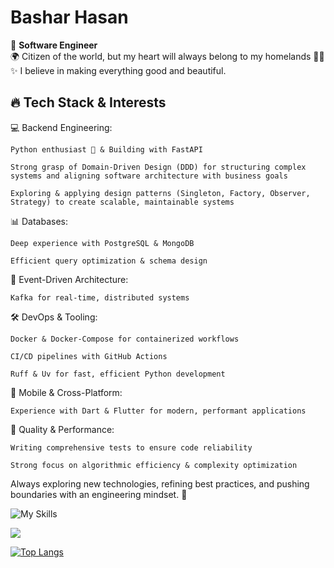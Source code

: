 # Bashar Hasan
🚀 **Software Engineer** <br>
🌍 Citizen of the world, but my heart will always belong to my homelands 💙💛 <br>
✨ I believe in making everything good and beautiful. <br>


## 🔥 Tech Stack & Interests

💻 Backend Engineering:

    Python enthusiast 🐍 & Building with FastAPI

    Strong grasp of Domain-Driven Design (DDD) for structuring complex systems and aligning software architecture with business goals

    Exploring & applying design patterns (Singleton, Factory, Observer, Strategy) to create scalable, maintainable systems

📊 Databases:

    Deep experience with PostgreSQL & MongoDB

    Efficient query optimization & schema design

📡 Event-Driven Architecture:

    Kafka for real-time, distributed systems

🛠 DevOps & Tooling:

    Docker & Docker-Compose for containerized workflows

    CI/CD pipelines with GitHub Actions

    Ruff & Uv for fast, efficient Python development

📱 Mobile & Cross-Platform:

    Experience with Dart & Flutter for modern, performant applications

🧪 Quality & Performance:

    Writing comprehensive tests to ensure code reliability

    Strong focus on algorithmic efficiency & complexity optimization

Always exploring new technologies, refining best practices, and pushing boundaries with an engineering mindset. 🚀 

![My Skills](https://go-skill-icons.vercel.app/api/icons?i=fastapi,litestar,django,flutter,python,dart,java,cpp,cs,golang,postgresql,mysql,mariadb,redis,mongodb,sqlalchemy,git,githubactions,docker,nginx,swagger,opensource&perline=7)
<a href="https://github.com/abstract-333">
</a>

<a href="https://github.com/abstract-333">
  <img align="center" src="https://github-readme-stats.vercel.app/api/top-langs/?username=abstract-333&layout=compact&theme=tokyonight&repo=github-readme-stats" />
</a>


[![Top Langs](https://komarev.com/ghpvc/?username=abstract-333)](https://github.com/anuraghazra/github-readme-stats)
